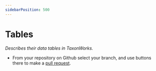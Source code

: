 ```yaml
---
sidebarPosition: 500
---
```


# Tables
_Describes their data tables in TaxonWorks._

* From your repository on Github select your branch, and use buttons there to make a [pull request](/about/Glossary#Pull-request).

